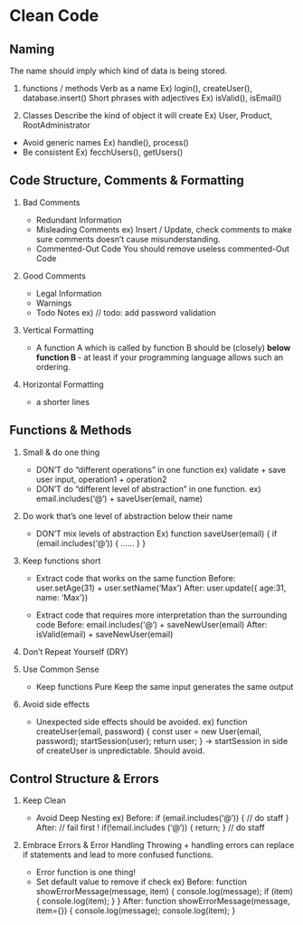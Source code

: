 # Clean Code
## Naming 
The name should imply which kind of data is being stored.
1. functions / methods
Verb as a name
Ex) login(), createUser(), database.insert()
Short phrases with adjectives
Ex) isValid(), isEmail()

2. Classes
Describe the kind of object it will create
Ex) User, Product, RootAdministrator

* Avoid generic names
Ex) handle(), process()
* Be consistent
Ex) fecchUsers(), getUsers()

## Code Structure, Comments & Formatting
1. Bad Comments
	* Redundant Information
	* Misleading Comments 
	ex) Insert / Update, check comments to make sure comments doesn’t cause misunderstanding.
	* Commented-Out Code
	You should remove useless commented-Out Code
2. Good Comments
	* Legal Information
	* Warnings
	* Todo Notes
	ex)  // todo: add password validation

3. Vertical Formatting
	* A function A which is called by function B should be (closely) <strong> below function B </strong> - at least if your programming language allows such an ordering.
	
4. Horizontal Formatting
	* a shorter lines 

## Functions & Methods
1. Small & do one thing
	* DON’T do “different operations”  in one function
	ex) validate + save user input, operation1 + operation2
	* DON’T do “different level of abstraction” in one function.
	ex) email.includes(‘@‘) + saveUser(email, name)

2. Do work that’s one level of abstraction below their name
	* DON’T mix levels of abstraction
	Ex) function saveUser(email) {
		if (email.includes(‘@‘)) { …… }
	} 
3. Keep functions short
	* Extract code that works on the same function
	Before: user.setAge(31) + user.setName(‘Max’)
	After: user.update({ age:31, name: ‘Max’})

	* Extract code that requires more interpretation than the surrounding code
	Before: email.includes(‘@‘) + saveNewUser(email)
	After: isValid(email) + saveNewUser(email)

4. Don’t Repeat Yourself (DRY)
5. Use Common Sense
	* Keep functions Pure
	Keep the same input generates the same output

6. Avoid side effects 
	* Unexpected side effects should be avoided.
	ex) function createUser(email, password) {
		const user = new User(email, password);
		startSession(user);
		return user;
	}
	-> startSession in side of createUser is unpredictable. Should avoid.

## Control Structure & Errors 
1. Keep Clean 
	* Avoid Deep  Nesting 
	ex) 
	Before:
	if (email.includes(‘@‘)) {
		// do staff
	}
	After: // fail first !
	if(!email.includes	(‘@‘)) {
		return;
	}
	// do staff

2. Embrace Errors & Error Handling
 Throwing + handling errors can replace if statements and lead to more confused functions.
	* Error function is one thing!
	* Set default value to remove if check
	ex) 
	Before:
	function showErrorMessage(message, item) {
  		console.log(message);
 		 if (item) {
    		console.log(item);
  		}
	}
	After:
	function showErrorMessage(message, item={}) {
  		console.log(message);
 		console.log(item);
	}